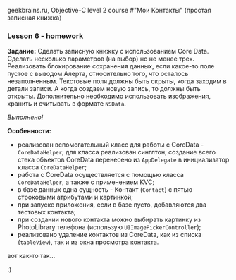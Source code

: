geekbrains.ru, Objective-C level 2 course
#"Мои Контакты" (простая записная книжка)

### Lesson 6 - homework
**Задание:** Сделать записную книжку с использованием Core Data. Сделать несколько параметров (на выбор) но не менее трех. Реализовать блокирование сохранения данных, если какое-то поле пустое с выводом Алерта, относительно того, что осталось незаполненным. Текстовые поля должны быть скрыты, когда заходим в детали записи. А когда создаем новую запись, то должны быть открыты. Дополнительно необходимо использовать изображения, хранить и считывать в формате `NSData`.

*Выполнено!*

**Особенности:**
- реализован вспомогательный класс для работы с CoreData - `CoreDataHelper`; для класса реализован синглтон; создание всего стека объектов CoreData перенесено из `AppDelegate` в инициализатор класса `CoreDataHelper`;
- работа с CoreData осуществляется с помощью класса `CoreDataHelper`, а также с применением KVC;
- в базе данных одна сущность - Контакт (`Contact`) с пятью строковыми атрибутами и картинкой;
- при запуске приложения, если в базе пусто, добавляются два тестовых контакта;
- при создании нового контакта можно выбирать картинку из PhotoLibrary телефона (использую `UIImagePickerController`);
- реализовано удаление контактов из CoreData, как из списка (`tableView`), так и из окна просмотра контакта.

вот как-то так...

:)
